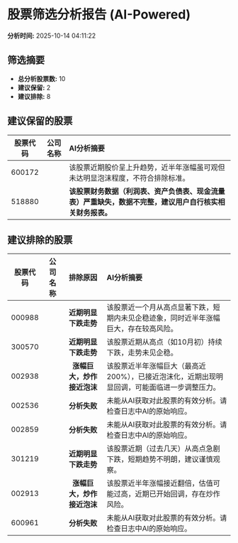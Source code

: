 # 股票筛选分析报告 (AI-Powered)

**分析时间:** 2025-10-14 04:11:22

## 筛选摘要

- **总分析股票数:** 10
- **建议保留:** 2
- **建议排除:** 8

## 建议保留的股票

| 股票代码 | 公司名称 | AI分析摘要 |
|:---:|:---:|:---|
| 600172 |  | 该股票近期股价呈上升趋势，近半年涨幅虽可观但未达明显泡沫程度，不符合排除标准。 |
| 518880 |  | **该股票财务数据（利润表、资产负债表、现金流量表）严重缺失，数据不完整，建议用户自行核实相关财务报表。** |

## 建议排除的股票

| 股票代码 | 公司名称 | 排除原因 | AI分析摘要 |
|:---:|:---:|:---:|:---|
| 000988 |  | **近期明显下跌走势** | 该股票近一个月从高点显著下跌，短期内未见企稳迹象，同时近半年涨幅巨大，存在较高风险。 |
| 300570 |  | **近期明显下跌走势** | 该股票近期从高点（如10月初）持续下跌，走势未见企稳。 |
| 002938 |  | **涨幅巨大，炒作接近泡沫** | 该股票近半年涨幅巨大（最高近200%），已接近泡沫化，近期出现明显回调，可能面临进一步调整压力。 |
| 002536 |  | **分析失败** | 未能从AI获取对此股票的有效分析。请检查日志中AI的原始响应。 |
| 002859 |  | **分析失败** | 未能从AI获取对此股票的有效分析。请检查日志中AI的原始响应。 |
| 301219 |  | **近期明显下跌走势** | 该股票近期（过去几天）从高点急剧下跌，短期趋势不明朗，建议谨慎观察。 |
| 002913 |  | **涨幅巨大，炒作接近泡沫** | 该股票近半年涨幅接近翻倍，估值可能过高，近期已开始回调，存在炒作风险。 |
| 600961 |  | **分析失败** | 未能从AI获取对此股票的有效分析。请检查日志中AI的原始响应。 |
